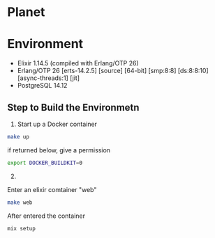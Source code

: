 # Planet

# Environment 
* Elixir 1.14.5 (compiled with Erlang/OTP 26)
* Erlang/OTP 26 [erts-14.2.5] [source] [64-bit] [smp:8:8] [ds:8:8:10] [async-threads:1] [jit]
* PostgreSQL 14.12



## Step to Build the Environmetn

1. Start up a Docker container
```bash
make up
```
if returned below, give a permission 
```bash
export DOCKER_BUILDKIT=0
```

2. 
Enter an elixir comtainer "web"
```bash
make web
```
After entered the container
```
mix setup
```
